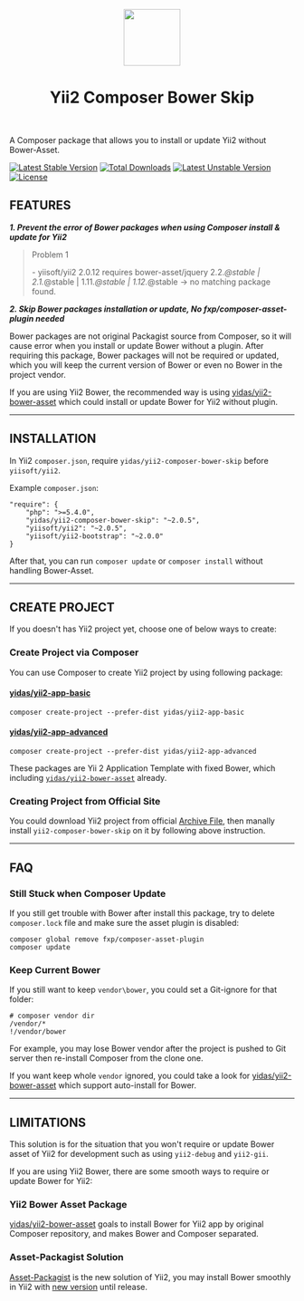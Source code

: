 <p align="center">
    <a href="https://github.com/yiisoft" target="_blank">
        <img src="https://avatars0.githubusercontent.com/u/993323" height="100px">
    </a>
    <h1 align="center">Yii2 Composer Bower Skip</h1>
    <br>
</p>

A Composer package that allows you to install or update Yii2 without Bower-Asset.

[![Latest Stable Version](https://poser.pugx.org/yidas/yii2-composer-bower-skip/v/stable?format=flat-square)](https://packagist.org/packages/yidas/yii2-composer-bower-skip)
[![Total Downloads](https://poser.pugx.org/yidas/yii2-composer-bower-skip/downloads?format=flat-square)](https://packagist.org/packages/yidas/yii2-composer-bower-skip)
[![Latest Unstable Version](https://poser.pugx.org/yidas/yii2-composer-bower-skip/v/unstable?format=flat-square)](https://packagist.org/packages/yidas/yii2-composer-bower-skip)
[![License](https://poser.pugx.org/yidas/yii2-composer-bower-skip/license?format=flat-square)](https://packagist.org/packages/yidas/yii2-composer-bower-skip)

FEATURES
--------

***1. Prevent the error of Bower packages when using Composer install & update for Yii2***

> Problem 1
>
>   \- yiisoft/yii2 2.0.12 requires bower-asset/jquery 2.2.*@stable | 2.1.*@stable | 1.11.*@stable | 1.12.*@stable -> no matching package found.

***2. Skip Bower packages installation or update, No fxp/composer-asset-plugin needed***

Bower packages are not original Packagist source from Composer, so it will cause error when you install or update Bower without a plugin. After requiring this package, Bower packages will not be required or updated, which you will keep the current version of Bower or even no Bower in the project vendor.

If you are using Yii2 Bower, the recommended way is using [yidas/yii2-bower-asset](https://github.com/yidas/yii2-bower-asset) which could install or update Bower for Yii2 without plugin.

---

INSTALLATION
------------

In Yii2 `composer.json`, require `yidas/yii2-composer-bower-skip` before `yiisoft/yii2`.

Example `composer.json`:
```
"require": {
    "php": ">=5.4.0",
    "yidas/yii2-composer-bower-skip": "~2.0.5",
    "yiisoft/yii2": "~2.0.5",
    "yiisoft/yii2-bootstrap": "~2.0.0"
}
```

After that, you can run `composer update` or `composer install` without handling Bower-Asset.

---

CREATE PROJECT
--------------

If you doesn't has Yii2 project yet, choose one of below ways to create:

### Create Project via Composer

You can use Composer to create Yii2 project by using following package:  

#### [yidas/yii2-app-basic](https://github.com/yidas/yii2-app-basic)

```
composer create-project --prefer-dist yidas/yii2-app-basic
``` 

#### [yidas/yii2-app-advanced](https://github.com/yidas/yii2-app-advanced)
```
composer create-project --prefer-dist yidas/yii2-app-advanced
```

These packages are Yii 2 Application Template with fixed Bower, which including [`yidas/yii2-bower-asset`](https://github.com/yidas/yii2-bower-asset) already.


### Creating Project from Official Site

You could download Yii2 project from official [Archive File](http://www.yiiframework.com/download/), then manally install `yii2-composer-bower-skip` on it by following above instruction.

---

FAQ
---

### Still Stuck when Composer Update

If you still get trouble with Bower after install this package, try to delete `composer.lock` file and make sure the asset plugin is disabled: 

```
composer global remove fxp/composer-asset-plugin
composer update
```

### Keep Current Bower

If you still want to keep `vendor\bower`, you could set a Git-ignore for that folder:

```
# composer vendor dir
/vendor/*
!/vendor/bower
```

For example, you may lose Bower vendor after the project is pushed to Git server then re-install Composer from the clone one.

If you want keep whole `vendor` ignored, you could take a look for [yidas/yii2-bower-asset](https://github.com/yidas/yii2-bower-asset) which support auto-install for Bower.

---

LIMITATIONS
-----------

This solution is for the situation that you won't require or update Bower asset of Yii2 for development such as using `yii2-debug` and `yii2-gii`.

If you are using Yii2 Bower, there are some smooth ways to require or update Bower for Yii2:


### Yii2 Bower Asset Package

[yidas/yii2-bower-asset](https://github.com/yidas/yii2-bower-asset) goals to install Bower for Yii2 app by original Composer repository, and makes Bower and Composer separated.


### Asset-Packagist Solution

[Asset-Packagist](https://asset-packagist.org/) is the new solution of Yii2, you may install Bower smoothly in Yii2 with [new version](https://github.com/yiisoft/yii2-app-basic/commit/fc2ec7dfee9313288171e2fe8a5b80e22c1e1509) until release. 

